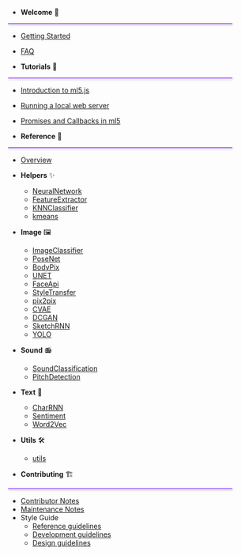 <style>
.Sidebar__section-divider{
  height:1px; 
  width:90%; 
  border-top:2px solid #A15FFB; 
  display:block; 
  margin:0 0px 0 -2px;
  box-shadow: 1px 1px 4px rgba(0,0,0,0.2);
}
</style>

* **Welcome** 🌈
<div class="Sidebar__section-divider">&nbsp;</div>

  * [Getting Started](/)
  * [FAQ](/faq.md)



* **Tutorials** 🧠
<div class="Sidebar__section-divider">&nbsp;</div>

  * [Introduction to ml5.js](/tutorials/hello-ml5.md)
  * [Running a local web server](/tutorials/local-web-server)
  * [Promises and Callbacks in ml5](/tutorials/promises-and-callbacks.md)

* **Reference** 📝
<div class="Sidebar__section-divider">&nbsp;</div>

  * [Overview](/reference/index.md)
  * **Helpers** ✨
    * [NeuralNetwork](/reference/neural-network.md)
    * [FeatureExtractor](/reference/feature-extractor.md)
    * [KNNClassifier](/reference/knn-classifier.md)
    * [kmeans](/reference/kmeans.md)
  * **Image** 🖼
    * [ImageClassifier](/reference/image-classifier.md)
    * [PoseNet](/reference/posenet.md)
    * [BodyPix](/reference/bodypix.md)
    * [UNET](/reference/unet.md)
    * [FaceApi](/reference/face-api.md)
    * [StyleTransfer](/reference/style-transfer.md)
    * [pix2pix](/reference/pix2pix.md)
    * [CVAE](/reference/cvae.md)
    * [DCGAN](/reference/dcgan.md)
    * [SketchRNN](/reference/sketchrnn.md)
    * [YOLO](/reference/yolo.md)
  * **Sound** 📻
    * [SoundClassification](/reference/sound-classifier.md)
    * [PitchDetection](/reference/pitch-detection.md)
  * **Text** 📕
    * [CharRNN](/reference/charrnn.md)
    * [Sentiment](/reference/sentiment.md)
    * [Word2Vec](/reference/word2vec.md)
  * **Utils** 🛠
    * [utils](/reference/utils.md)

* **Contributing** 🏗 
<div class="Sidebar__section-divider">&nbsp;</div>

  * [Contributor Notes](/styleguide/contributor-notes.md)
  * [Maintenance Notes](/styleguide/maintenance-notes.md)
  * Style Guide
    * [Reference guidelines](/styleguide/reference-guidelines.md)
    * [Development guidelines](/styleguide/development-guidelines.md)
    * [Design guidelines](/styleguide/design-guidelines.md)
